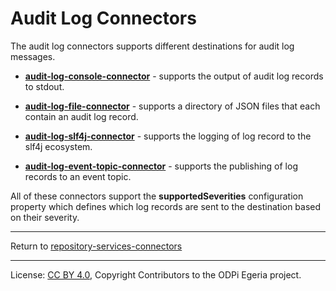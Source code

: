 <!-- SPDX-License-Identifier: CC-BY-4.0 -->
<!-- Copyright Contributors to the ODPi Egeria project. -->

# Audit Log Connectors

The audit log connectors supports different destinations for audit log messages.

* **[audit-log-console-connector](audit-log-console-connector)** - supports the output of audit log records to stdout.

* **[audit-log-file-connector](audit-log-file-connector)** - supports a directory of JSON files that each contain an audit log record.

* **[audit-log-slf4j-connector](audit-log-slf4j-connector)** - supports the logging of log record to the slf4j ecosystem.

* **[audit-log-event-topic-connector](audit-log-event-topic-connector)** - supports the publishing of log records to an event topic.

All of these connectors support the **supportedSeverities** configuration property which defines which log records are
sent to the destination based on their severity.


----
Return to [repository-services-connectors](..)

----
License: [CC BY 4.0](https://creativecommons.org/licenses/by/4.0/),
Copyright Contributors to the ODPi Egeria project.
